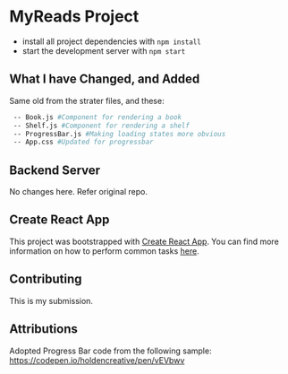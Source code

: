 # MyReads Project

* install all project dependencies with `npm install`
* start the development server with `npm start`

## What I have Changed, and Added

Same old from the strater files, and these:
```bash
 -- Book.js #Component for rendering a book
 -- Shelf.js #Component for rendering a shelf
 -- ProgressBar.js #Making loading states more obvious
 -- App.css #Updated for progressbar
 ```

## Backend Server

No changes here. Refer original repo.

## Create React App

This project was bootstrapped with [Create React App](https://github.com/facebookincubator/create-react-app). You can find more information on how to perform common tasks [here](https://github.com/facebookincubator/create-react-app/blob/master/packages/react-scripts/template/README.md).

## Contributing

This is my submission. 

## Attributions

Adopted Progress Bar code from the following sample: https://codepen.io/holdencreative/pen/vEVbwv